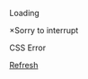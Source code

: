 Loading

×Sorry to interrupt

CSS Error

[Refresh](https://help.nextdoor.com/s/article/Nextdoor-Member-Agreement?)